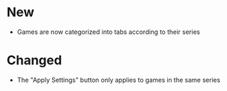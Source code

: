 # New

- Games are now categorized into tabs according to their series

# Changed

- The "Apply Settings" button only applies to games in the same series
